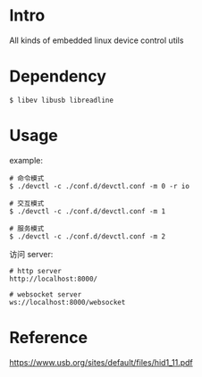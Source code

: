 # Intro
All kinds of embedded linux device control utils

# Dependency
```
$ libev libusb libreadline
```

# Usage
example:
```
# 命令模式
$ ./devctl -c ./conf.d/devctl.conf -m 0 -r io

# 交互模式
$ ./devctl -c ./conf.d/devctl.conf -m 1

# 服务模式
$ ./devctl -c ./conf.d/devctl.conf -m 2
```

访问 server:
```
# http server
http://localhost:8000/

# websocket server
ws://localhost:8000/websocket
```

# Reference
https://www.usb.org/sites/default/files/hid1_11.pdf

